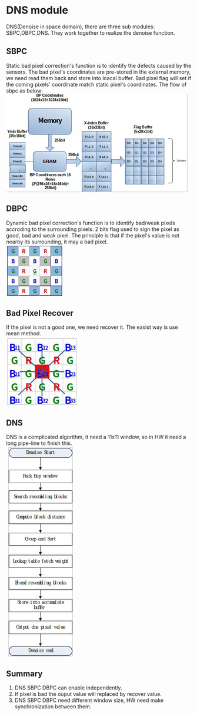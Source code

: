 # DNS module
DNS(Denoise in space domain), there are three sub modules: SBPC,DBPC,DNS. 
They work together to realize the denoise function.
## SBPC
Static bad pixel correction's function is to identify the defects caused by the sensors.
The bad pixel's coordinates are pre-stored in the external memory, 
we need read them back and store into loacal buffer.
Bad pixel flag will set  if the coming pixels' coordinate match static pixel's coordinates.
The flow of sbpc as below:<br>
![sbpc_flow](https://github.com/CaseyZhu/work_summary/blob/main/zhaoxin/image/sbpc_flow.jpg)
## DBPC
Dynamic bad pixel correction's function is to identify bad/weak pixels accroding to the surrounding pixels.
2 bits flag used to sign the pixel as good, bad and weak pixel. 
The principle is that if the pixel's value is not nearby its surrounding, it may a bad pixel.<br>
![dbpc](https://github.com/CaseyZhu/work_summary/blob/main/zhaoxin/image/dbpc.jpg)
## Bad Pixel Recover
If the pixel is not a good one, we need recover it. The easist way is use mean method.<br>
![bpc_mean](https://github.com/CaseyZhu/work_summary/blob/main/zhaoxin/image/recover_mean.jpg)
## DNS
DNS is a complicated algorithm, it need a 11x11 window, so in HW it need a long pipe-line to finish this.<br>
![dns](https://github.com/CaseyZhu/work_summary/blob/main/zhaoxin/image/dns_flow.jpg)
## Summary
1) DNS SBPC DBPC can enable independently.
2) If pixel is bad the ouput value will replaced by recover value.
3) DNS SBPC DBPC need different window size, HW need make synchronization between them.

